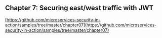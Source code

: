 ## Chapter 7: Securing east/west traffic with JWT

[https://github.com/microservices-security-in-action/samples/tree/master/chapter07](https://github.com/microservices-security-in-action/samples/tree/master/chapter07)
